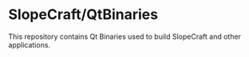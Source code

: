 # SlopeCraft/QtBinaries

This repository contains Qt Binaries used to build SlopeCraft and other applications.
